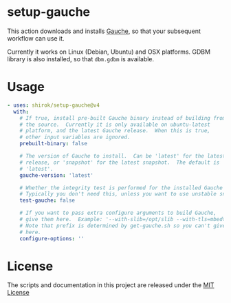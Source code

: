 # setup-gauche

This action downloads and installs [Gauche](https://practical-scheme.net/gauche/),
so that your subsequent workflow can use it.

Currently it works on Linux (Debian, Ubuntu) and OSX platforms.
GDBM library is also installed, so that `dbm.gdbm` is available.

# Usage

```yaml
- uses: shirok/setup-gauche@v4
  with:
    # If true, install pre-built Gauche binary instead of building from
    # the source.  Currently it is only available on ubuntu-latest
    # platform, and the latest Gauche release.  When this is true,
    # other input variables are ignored.
    prebuilt-binary: false

    # The version of Gauche to install.  Can be 'latest' for the latest
    # release, or 'snapshot' for the latest snapshot.  The default is
    # 'latest'.
    gauche-version: 'latest'

    # Whether the integrity test is performed for the installed Gauche
    # Typically you don't need this, unless you want to use unstable snapshot.
    test-gauche: false

    # If you want to pass extra configure arguments to build Gauche,
    # give them here.  Example: '--with-slib=/opt/slib --with-tls=mbedtls-internal'
    # Note that prefix is determined by get-gauche.sh so you can't give it
    # here.
    configure-options: ''

```

# License

The scripts and documentation in this project are released under the [MIT License](LICENSE)
